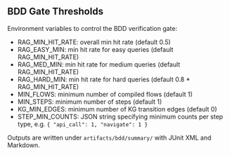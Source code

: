 ## BDD Gate Thresholds

Environment variables to control the BDD verification gate:

- RAG_MIN_HIT_RATE: overall min hit rate (default 0.5)
- RAG_EASY_MIN: min hit rate for easy queries (default RAG_MIN_HIT_RATE)
- RAG_MED_MIN: min hit rate for medium queries (default RAG_MIN_HIT_RATE)
- RAG_HARD_MIN: min hit rate for hard queries (default 0.8 * RAG_MIN_HIT_RATE)
- MIN_FLOWS: minimum number of compiled flows (default 1)
- MIN_STEPS: minimum number of steps (default 1)
- KG_MIN_EDGES: minimum number of KG transition edges (default 0)
- STEP_MIN_COUNTS: JSON string specifying minimum counts per step type, e.g. `{ "api_call": 1, "navigate": 1 }`

Outputs are written under `artifacts/bdd/summary/` with JUnit XML and Markdown.


